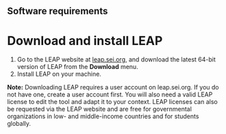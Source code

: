 ## Software requirements

# Download and install LEAP

1. Go to the LEAP website at [leap.sei.org](https://leap.sei.org), and download the latest 64-bit version of LEAP from the **Download** menu.
2. Install LEAP on your machine.

**Note:** Downloading LEAP requires a user account on leap.sei.org. If you do not have one, create a user account first. You will also need a valid LEAP license to edit the tool and adapt it to your context. LEAP licenses can also be requested via the LEAP website and are free for governmental organizations in low- and middle-income countries and for students globally.
